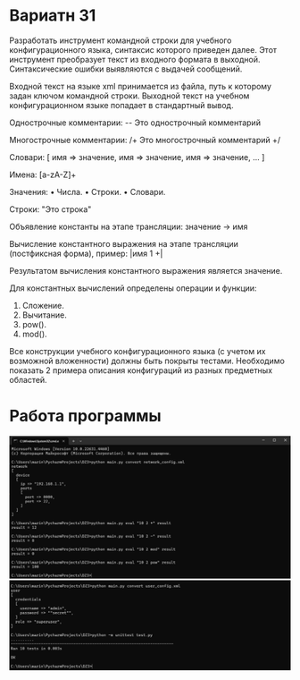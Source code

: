 # **Вариатн 31**
Разработать инструмент командной строки для учебного конфигурационного
языка, синтаксис которого приведен далее. Этот инструмент преобразует текст из
входного формата в выходной. Синтаксические ошибки выявляются с выдачей
сообщений.

Входной текст на языке xml принимается из файла, путь к которому задан
ключом командной строки. Выходной текст на учебном конфигурационном
языке попадает в стандартный вывод.

Однострочные комментарии:
-- Это однострочный комментарий

Многострочные комментарии:
/+
Это многострочный
комментарий
+/

Словари:
[
 имя => значение,
 имя => значение,
 имя => значение,
 ...
]

Имена:
[a-zA-Z]+

Значения:
• Числа.
• Строки.
• Словари.

Строки:
"Это строка"

Объявление константы на этапе трансляции:
значение -> имя

Вычисление константного выражения на этапе трансляции (постфиксная
форма), пример:
|имя 1 +|

Результатом вычисления константного выражения является значение.

Для константных вычислений определены операции и функции:
1. Сложение.
2. Вычитание.
3. pow().
4. mod().

Все конструкции учебного конфигурационного языка (с учетом их
возможной вложенности) должны быть покрыты тестами. Необходимо показать 2
примера описания конфигураций из разных предметных областей.

# **Работа программы**
![1](https://github.com/27Marina27/Konf_ypr/blob/main/конф.управление/photo_2024-11-24_14-22-13.jpg)
![2](https://github.com/27Marina27/Konf_ypr/blob/main/конф.управление/photo_2024-11-24_14-22-19.jpg)

